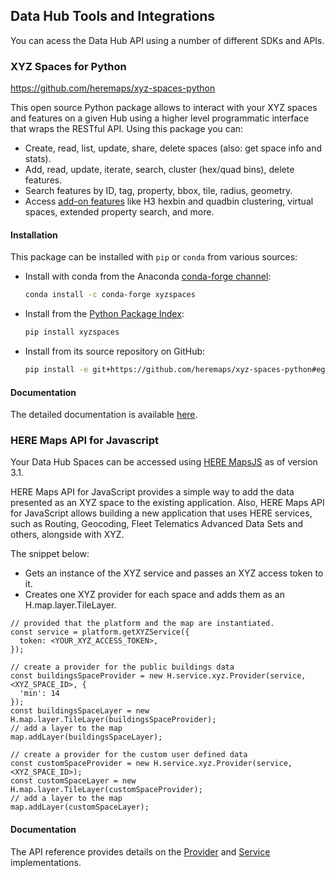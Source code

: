 ## Data Hub Tools and Integrations

You can acess the Data Hub API using a number of different SDKs and APIs.

### XYZ Spaces for Python

https://github.com/heremaps/xyz-spaces-python

This open source Python package allows to interact with your XYZ spaces and features on a given Hub using a higher level programmatic interface that wraps the RESTful API. Using this package you can:

- Create, read, list, update, share, delete spaces (also: get space info and stats).
- Add, read, update, iterate, search, cluster (hex/quad bins), delete features.
- Search features by ID, tag, property, bbox, tile, radius, geometry.
- Access [add-on features](https://www.here.xyz/cli/datahub_add-on/) like H3 hexbin and quadbin clustering, virtual spaces, extended property search, and more.

#### Installation

This package can be installed with `pip` or `conda` from various sources:

- Install with conda from the Anaconda [conda-forge channel](https://anaconda.org/conda-forge/xyzspaces):

    ```bash
    conda install -c conda-forge xyzspaces
    ```

- Install from the [Python Package Index](https://pypi.org/project/xyzspaces/):

    ```bash
    pip install xyzspaces
    ```

- Install from its source repository on GitHub:

    ```bash
    pip install -e git+https://github.com/heremaps/xyz-spaces-python#egg=xyzspaces
    ```
#### Documentation

The detailed documentation is available [here](https://xyz-spaces-python.readthedocs.io/en/latest/).

### HERE Maps API for Javascript 

Your Data Hub Spaces can be accessed using [HERE MapsJS](https://developer.here.com/documentation/maps/3.1.19.0/dev_guide/topics/xyz-spaces.html
) as of version 3.1.

HERE Maps API for JavaScript provides a simple way to add the data presented as an XYZ space to the existing application. Also, HERE Maps API for JavaScript allows building a new application that uses HERE services, such as Routing, Geocoding, Fleet Telematics Advanced Data Sets and others, alongside with XYZ.

The snippet below:

- Gets an instance of the XYZ service and passes an XYZ access token to it.
- Creates one XYZ provider for each space and adds them as an H.map.layer.TileLayer.

```
// provided that the platform and the map are instantiated.
const service = platform.getXYZService({
  token: <YOUR_XYZ_ACCESS_TOKEN>,
});

// create a provider for the public buildings data
const buildingsSpaceProvider = new H.service.xyz.Provider(service, <XYZ_SPACE_ID>, {
  'min': 14
});
const buildingsSpaceLayer = new H.map.layer.TileLayer(buildingsSpaceProvider);
// add a layer to the map
map.addLayer(buildingsSpaceLayer);

// create a provider for the custom user defined data
const customSpaceProvider = new H.service.xyz.Provider(service, <XYZ_SPACE_ID>);
const customSpaceLayer = new H.map.layer.TileLayer(customSpaceProvider);
// add a layer to the map
map.addLayer(customSpaceLayer);
```

#### Documentation

The API reference provides details on the [Provider](https://developer.here.com/documentation/maps/3.1.19.0/api_reference/H.service.xyz.Provider.html) and [Service](https://developer.here.com/documentation/maps/3.1.19.0/api_reference/H.service.xyz.Service.html) implementations.

